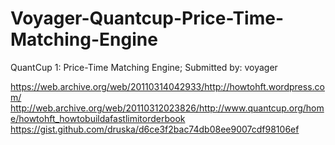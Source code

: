 # Voyager-Quantcup-Price-Time-Matching-Engine
QuantCup 1:   Price-Time Matching Engine;  Submitted by: voyager

https://web.archive.org/web/20110314042933/http://howtohft.wordpress.com/
http://web.archive.org/web/20110312023826/http://www.quantcup.org/home/howtohft_howtobuildafastlimitorderbook
https://gist.github.com/druska/d6ce3f2bac74db08ee9007cdf98106ef
